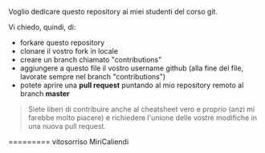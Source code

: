 Voglio dedicare questo repository ai miei studenti del corso git.

Vi chiedo, quindi, di:
- forkare questo repository
- clonare il vostro fork in locale
- creare un branch chiamato "contributions"
- aggiungere a questo file il vostro username github (alla fine del file, lavorate sempre nel branch "contributions")
- potete aprire una **pull request** puntando al mio repository remoto al branch **master**

> Siete liberi di contribuire anche al cheatsheet vero e proprio (anzi mi farebbe molto piacere) e richiedere l'unione delle vostre modifiche in una nuova pull request.

=========
vitosorriso
MiriCaliendi